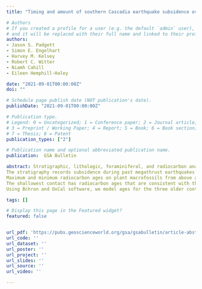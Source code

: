 ```yaml
---
title: "Timing and amount of southern Cascadia earthquake subsidence over the past 1700 years at northern Humboldt Bay, California, USA"

# Authors
# If you created a profile for a user (e.g. the default `admin` user), write the username (folder name) here 
# and it will be replaced with their full name and linked to their profile.
authors:
- Jason S. Padgett
- Simon E. Engelhart
- Harvey M. Kelsey
- Robert C. Witter
- Niamh Cahill
- Eileen Hemphill-Haley

date: "2021-09-01T00:00:00Z"
doi: ""

# Schedule page publish date (NOT publication's date).
publishDate: "2021-09-01T00:00:00Z"

# Publication type.
# Legend: 0 = Uncategorized; 1 = Conference paper; 2 = Journal article;
# 3 = Preprint / Working Paper; 4 = Report; 5 = Book; 6 = Book section;
# 7 = Thesis; 8 = Patent
publication_types: ["2"]

# Publication name and optional abbreviated publication name.
publication:  GSA Bulletin

abstract: Stratigraphic, lithologic, foraminiferal, and radiocarbon analyses indicate that at least four abrupt mud-over-peat contacts are recorded across three sites (Jacoby Creek, McDaniel Creek, and Mad River Slough) in northern Humboldt Bay, California, USA. 
The stratigraphy records subsidence during past megathrust earthquakes at the southern Cascadia subduction zone ~40 km north of the Mendocino Triple Junction. 
Maximum and minimum radiocarbon ages on plant macrofossils from above and below laterally extensive (>6 km) contacts suggest regional synchroneity of subsidence. 
The shallowest contact has radiocarbon ages that are consistent with the most recent great earthquake at Cascadia, which occurred at 250 cal yr B.P. (1700 CE). 
Using Bchron and OxCal software, we model ages for the three older contacts of ca. 875 cal yr B.P., ca. 1120 cal yr B.P., and ca. 1620 cal yr B.P.

tags: []

# Display this page in the Featured widget?
featured: false


url_pdf: 'https://pubs.geoscienceworld.org/gsa/gsabulletin/article-abstract/133/9-10/2137/594743/Timing-and-amount-of-southern-Cascadia-earthquake?redirectedFrom=fulltext'
url_code: ''
url_dataset: ''
url_poster: ''
url_project: ''
url_slides: ''
url_source: ''
url_video: ''

---
```

